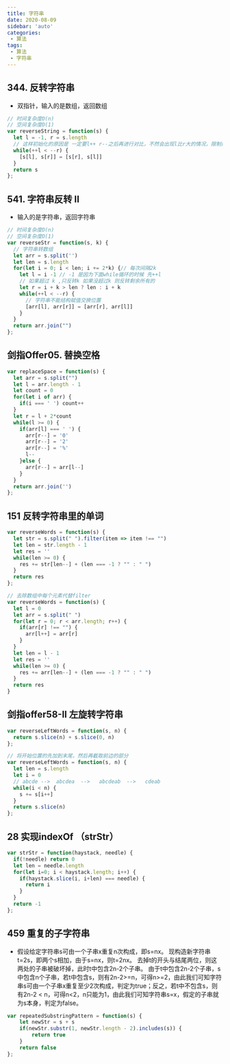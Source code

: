 ```yaml
---
title: 字符串
date: 2020-08-09
sidebar: 'auto'
categories:
 - 算法
tags:
 - 算法
 - 字符串
---
```


##  344. 反转字符串
- 双指针，输入的是数组，返回数组
```js
// 时间复杂度O(n)
// 空间复杂度O(1)
var reverseString = function(s) {
  let l = -1, r = s.length
  // 这样初始化的原因是 一定要l++ r--之后再进行对比，不然会出现l比r大的情况，限制条件失效
  while(++l < --r) {
    [s[l], s[r]] = [s[r], s[l]]
  }
  return s
};
```

##  541. 字符串反转 II
- 输入的是字符串，返回字符串
```js
// 时间复杂度O(n)
// 空间复杂度O(1)
var reverseStr = function(s, k) {
  // 字符串转数组
  let arr = s.split('')
  let len = s.length 
  for(let i = 0; i < len; i += 2*k) {// 每次间隔2k
    let l = i -1 // -1 是因为下面while循环的时候 先++l
    // 如果超过 k ,只反转k 如果没超过k 则反转剩余所有的
    let r = i + k > len ? len : i + k
    while(++l < --r) {
      // 字符串不能结构赋值交换位置
      [arr[l], arr[r]] = [arr[r], arr[l]]
    }
  }
  return arr.join("")
};
```

##  剑指Offer05. 替换空格
```js
var replaceSpace = function(s) {
  let arr = s.split("")
  let l = arr.length - 1
  let count = 0
  for(let i of arr) {
    if(i === ' ') count++
  }
  let r = l + 2*count
  while(l >= 0) {
    if(arr[l] === ' ') {
      arr[r--] = '0'
      arr[r--] = '2'
      arr[r--] = '%'
      l--
    }else {
      arr[r--] = arr[l--]
    }
  }
  return arr.join('')
};
```

##  151 反转字符串里的单词
```js
var reverseWords = function(s) {
  let str = s.split(" ").filter(item => item !== "")
  let len = str.length - 1
  let res = ''
  while(len >= 0) {
    res += str[len--] + (len === -1 ? "" : " ")
  }
  return res
};

// 去除数组中每个元素代替filter
var reverseWords = function(s) {
  let l = 0
  let arr = s.split(" ")
  for(let r = 0; r < arr.length; r++) {
    if(arr[r] !== "") {
      arr[l++] = arr[r]
    }
  }
  let len = l - 1
  let res = ''
  while(len >= 0) {
    res += arr[len--] + (len === -1 ? "" : " ")
  }
  return res
}
```

##  剑指offer58-II 左旋转字符串
```js
var reverseLeftWords = function(s, n) {
  return s.slice(n) + s.slice(0, n)
};

// 将开始位置的先加到末尾，然后再截取前边的部分
var reverseLeftWords = function(s, n) {
  let len = s.length 
  let i = 0
  // abcde -->  abcdea  -->   abcdeab  -->   cdeab
  while(i < n) {
    s += s[i++]
  }
  return s.slice(n)
};
```

##  28 实现indexOf （strStr）
```js
var strStr = function(haystack, needle) {
  if(!needle) return 0
  let len = needle.length 
  for(let i=0; i < haystack.length; i++) {
    if(haystack.slice(i, i+len) === needle) {
      return i
    }
  }
  return -1
};
```

##  459 重复的子字符串
- 假设给定字符串s可由一个子串x重复n次构成，即s=nx。 现构造新字符串t=2s，即两个s相加，由于s=nx，则t=2nx。 去掉t的开头与结尾两位，则这两处的子串被破坏掉，此时t中包含2n-2个子串。 由于t中包含2n-2个子串，s中包含n个子串，若t中包含s，则有2n-2>=n，可得n>=2，由此我们可知字符串s可由一个子串x重复至少2次构成，判定为true；反之，若t中不包含s，则有2n-2 < n，可得n<2，n只能为1，由此我们可知字符串s=x，假定的子串就为s本身，判定为false。
```js
var repeatedSubstringPattern = function(s) {
    let newStr = s + s
    if(newStr.substr(1, newStr.length - 2).includes(s)) {
        return true
    }
    return false
};
```